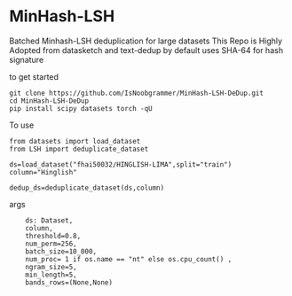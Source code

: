 # MinHash-LSH
Batched Minhash-LSH deduplication for large datasets
This Repo is Highly Adopted from datasketch and text-dedup
by default uses SHA-64 for hash signature

to get started


```
git clone https://github.com/IsNoobgrammer/MinHash-LSH-DeDup.git
cd MinHash-LSH-DeDup
pip install scipy datasets torch -qU
```

To use 
```
from datasets import load_dataset
from LSH import deduplicate_dataset

ds=load_dataset("fhai50032/HINGLISH-LIMA",split="train")
column="Hinglish"

dedup_ds=deduplicate_dataset(ds,column)
```

args
```
    ds: Dataset,
    column,
    threshold=0.8, 
    num_perm=256,
    batch_size=10_000,
    num_proc= 1 if os.name == "nt" else os.cpu_count() ,
    ngram_size=5,
    min_length=5,
    bands_rows=(None,None)
```
